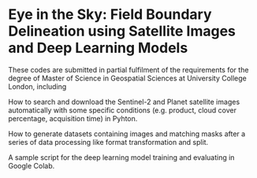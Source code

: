 # Eye in the Sky: Field Boundary Delineation using Satellite Images and Deep Learning Models
These codes are submitted in partial fulfilment of the requirements for the degree of Master of Science in Geospatial Sciences at University College London, including

How to search and download the Sentinel-2 and Planet satellite images automatically with some specific conditions (e.g. product, cloud cover percentage, acquisition time) in Pyhton.

How to generate datasets containing images and matching masks after a series of data processing like format transformation and split.

A sample script for the deep learning model training and evaluating in Google Colab.
